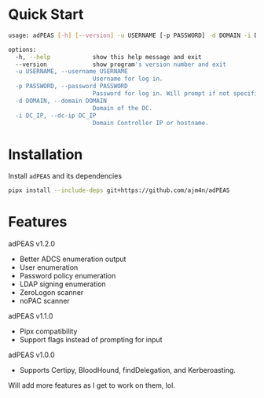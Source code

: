 # Quick Start
```bash
usage: adPEAS [-h] [--version] -u USERNAME [-p PASSWORD] -d DOMAIN -i DC_IP

options:
  -h, --help            show this help message and exit
  --version             show program's version number and exit
  -u USERNAME, --username USERNAME
                        Username for log in.
  -p PASSWORD, --password PASSWORD
                        Password for log in. Will prompt if not specified.
  -d DOMAIN, --domain DOMAIN
                        Domain of the DC.
  -i DC_IP, --dc-ip DC_IP
                        Domain Controller IP or hostname.
```

# Installation
Install `adPEAS` and its dependencies

```bash
pipx install --include-deps git+https://github.com/ajm4n/adPEAS
```

# Features
adPEAS v1.2.0
- Better ADCS enumeration output
- User enumeration
- Password policy enumeration
- LDAP signing enumeration
- ZeroLogon scanner
- noPAC scanner

adPEAS v1.1.0
- Pipx compatibility
- Support flags instead of prompting for input

adPEAS v1.0.0
- Supports Certipy, BloodHound, findDelegation, and Kerberoasting.

Will add more features as I get to work on them, lol.
